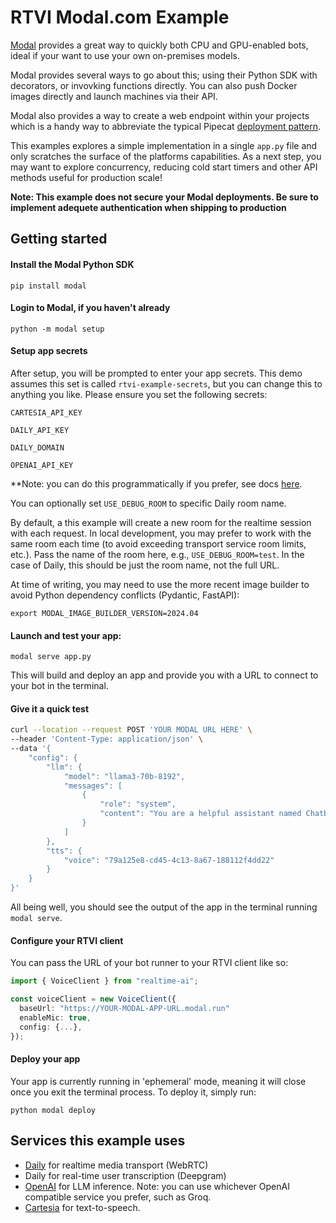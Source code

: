 # RTVI Modal.com Example

[Modal](htts://www.modal.com) provides a great way to quickly both CPU and GPU-enabled bots, ideal if your want to use your own on-premises models.

Modal provides several ways to go about this; using their Python SDK with decorators, or invovking functions directly. You can also push Docker images directly and launch machines via their API.

Modal also provides a way to create a web endpoint within your projects which is a handy way to abbreviate the typical Pipecat [deployment pattern](https://docs.pipecat.ai/deployment/pattern).

This examples explores a simple implementation in a single `app.py` file and only scratches the surface of the platforms capabilities. As a next step, you may want to explore concurrency, reducing cold start timers and other API methods useful for production scale!


**Note: This example does not secure your Modal deployments. Be sure to implement adequete authentication when shipping to production**

## Getting started

#### Install the Modal Python SDK

`pip install modal`

#### Login to Modal, if you haven't already

`python -m modal setup`

#### Setup app secrets

After setup, you will be prompted to enter your app secrets. This demo assumes this set is called `rtvi-example-secrets`, but you can change this to anything you like. Please ensure you set the following secrets:

```
CARTESIA_API_KEY

DAILY_API_KEY

DAILY_DOMAIN

OPENAI_API_KEY
```

**Note: you can do this programmatically if you prefer, see docs [here](https://modal.com/docs/guide/secrets#programmatic-creation-of-secrets).


You can optionally set `USE_DEBUG_ROOM` to specific Daily room name.

By default, a this example will create a new room for the realtime session with each request. In local development, you may prefer to work with the same room each time (to avoid exceeding transport service room limits, etc.). Pass the name of the room here, e.g., `USE_DEBUG_ROOM=test`. In the case of Daily, this should be just the room name, not the full URL.

At time of writing, you may need to use the more recent image builder to avoid Python dependency conflicts (Pydantic, FastAPI):

`export MODAL_IMAGE_BUILDER_VERSION=2024.04`


#### Launch and test your app:

`modal serve app.py`

This will build and deploy an app and provide you with a URL to connect to your bot in the terminal.

#### Give it a quick test

```bash
curl --location --request POST 'YOUR MODAL URL HERE' \
--header 'Content-Type: application/json' \
--data '{
    "config": {
        "llm": {
            "model": "llama3-70b-8192",
            "messages": [
                {
                    "role": "system",
                    "content": "You are a helpful assistant named Chatbot. Briefly say hello!"
                }
            ]
        },
        "tts": {
            "voice": "79a125e8-cd45-4c13-8a67-188112f4dd22"
        }
    }
}'
```

All being well, you should see the output of the app in the terminal running `modal serve`.


#### Configure your RTVI client

You can pass the URL of your bot runner to your RTVI client like so:

```typescript
import { VoiceClient } from "realtime-ai";

const voiceClient = new VoiceClient({
  baseUrl: "https://YOUR-MODAL-APP-URL.modal.run"
  enableMic: true,
  config: {...},
});
```

#### Deploy your app

Your app is currently running in 'ephemeral' mode, meaning it will close once you exit the terminal process. To deploy it, simply run:

`python modal deploy`

## Services this example uses

- [Daily](www.daily.co) for realtime media transport (WebRTC)
- Daily for real-time user transcription (Deepgram)
- [OpenAI](https://openai.com/) for LLM inference. Note: you can use whichever OpenAI compatible service you prefer, such as Groq.
- [Cartesia](https://cartesia.ai/) for text-to-speech.